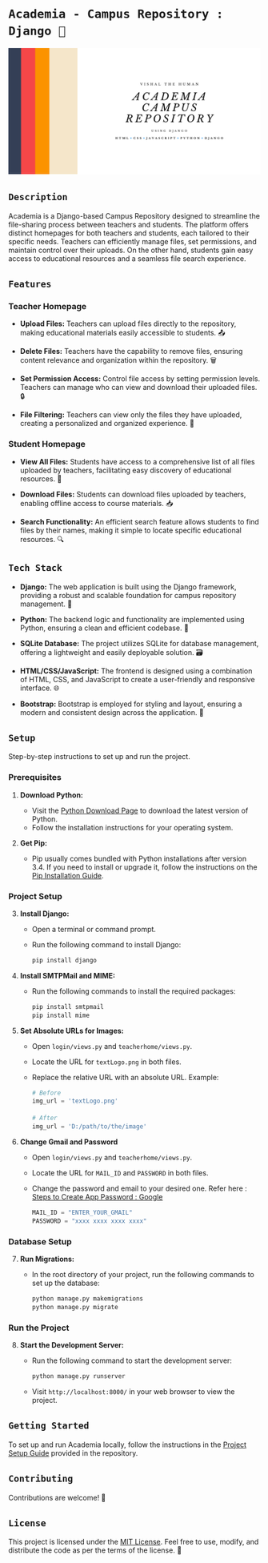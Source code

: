 # ```Academia - Campus Repository : Django 📔```
![Banner](banner.png)
## ```Description```

Academia is a Django-based Campus Repository designed to streamline the file-sharing process between teachers and students. The platform offers distinct homepages for both teachers and students, each tailored to their specific needs. Teachers can efficiently manage files, set permissions, and maintain control over their uploads. On the other hand, students gain easy access to educational resources and a seamless file search experience.

## ```Features```

### Teacher Homepage

- **Upload Files:**
  Teachers can upload files directly to the repository, making educational materials easily accessible to students. 📤

- **Delete Files:**
  Teachers have the capability to remove files, ensuring content relevance and organization within the repository. 🗑️

- **Set Permission Access:**
  Control file access by setting permission levels. Teachers can manage who can view and download their uploaded files. 🔒

- **File Filtering:**
  Teachers can view only the files they have uploaded, creating a personalized and organized experience. 📂

### Student Homepage

- **View All Files:**
  Students have access to a comprehensive list of all files uploaded by teachers, facilitating easy discovery of educational resources. 👀

- **Download Files:**
  Students can download files uploaded by teachers, enabling offline access to course materials. 📥

- **Search Functionality:**
  An efficient search feature allows students to find files by their names, making it simple to locate specific educational resources. 🔍

## ```Tech Stack```

- **Django:**
  The web application is built using the Django framework, providing a robust and scalable foundation for campus repository management. 🐍

- **Python:**
  The backend logic and functionality are implemented using Python, ensuring a clean and efficient codebase. 🐍

- **SQLite Database:**
  The project utilizes SQLite for database management, offering a lightweight and easily deployable solution. 🗃️

- **HTML/CSS/JavaScript:**
  The frontend is designed using a combination of HTML, CSS, and JavaScript to create a user-friendly and responsive interface. 🌐

- **Bootstrap:**
  Bootstrap is employed for styling and layout, ensuring a modern and consistent design across the application. 🎨

## ```Setup```

Step-by-step instructions to set up and run the project.

### Prerequisites

1. **Download Python:**
   - Visit the [Python Download Page](https://www.python.org/downloads/) to download the latest version of Python.
   - Follow the installation instructions for your operating system.

2. **Get Pip:**
   - Pip usually comes bundled with Python installations after version 3.4. If you need to install or upgrade it, follow the instructions on the [Pip Installation Guide](https://pip.pypa.io/en/stable/installation/).

### Project Setup

3. **Install Django:**
   - Open a terminal or command prompt.
   - Run the following command to install Django:

     ```bash
     pip install django
     ```

4. **Install SMTPMail and MIME:**
   - Run the following commands to install the required packages:

     ```bash
     pip install smtpmail
     pip install mime
     ```

5. **Set Absolute URLs for Images:**
   - Open `login/views.py` and `teacherhome/views.py`.
   - Locate the URL for `textLogo.png` in both files.
   - Replace the relative URL with an absolute URL. Example:

     ```python
     # Before
     img_url = 'textLogo.png'

     # After
     img_url = 'D:/path/to/the/image'
     ```

6. **Change Gmail and Password**
   - Open `login/views.py` and `teacherhome/views.py`.
   - Locate the URL for `MAIL_ID` and `PASSWORD` in both files.
   - Change the password and email to your desired one. Refer here : [Steps to Create App Password : Google](https://support.google.com/accounts/answer/185833?hl=en) 


     ```python
     MAIL_ID = "ENTER_YOUR_GMAIL"
     PASSWORD = "xxxx xxxx xxxx xxxx"
     ```
### Database Setup

7. **Run Migrations:**
   - In the root directory of your project, run the following commands to set up the database:

     ```bash
     python manage.py makemigrations
     python manage.py migrate
     ```

### Run the Project

8. **Start the Development Server:**
   - Run the following command to start the development server:

     ```bash
     python manage.py runserver
     ```
   - Visit `http://localhost:8000/` in your web browser to view the project.


## ```Getting Started```

To set up and run Academia locally, follow the instructions in the [Project Setup Guide](#) provided in the repository.

## ```Contributing```

Contributions are welcome! 🤝

## ```License```

This project is licensed under the [MIT License](LICENSE). Feel free to use, modify, and distribute the code as per the terms of the license. 📄
